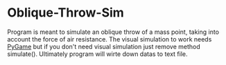 # Oblique-Throw-Sim
Program is meant to simulate an oblique throw of a mass point, taking into account the force of air resistance. The visual simulation to work needs [PyGame](https://www.pygame.org/news) but if you don't need visual simulation just remove method simulate(). Ultimately program will wirte down datas to text file.
